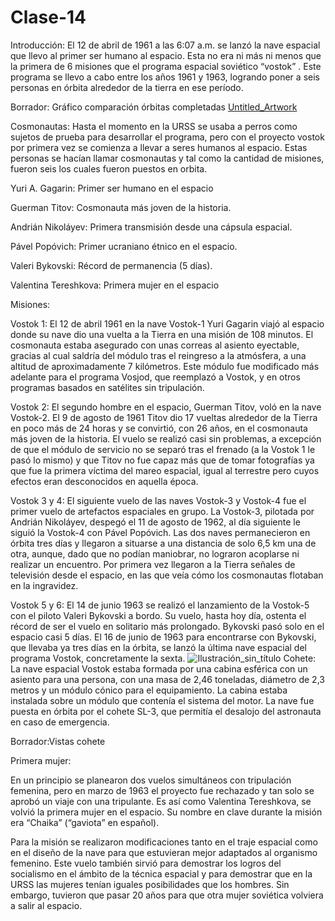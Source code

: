 # Clase-14

Introducción:
El 12 de abril de 1961 a las 6:07 a.m. se lanzó la nave espacial que llevo al primer ser humano al espacio. Esta no era ni más ni menos que la primera de 6 misiones que el programa espacial soviético “vostok” . Este programa se llevo a cabo entre los años 1961 y 1963, logrando poner a seis personas en órbita alrededor de la tierra en ese período.

Borrador: Gráfico comparación órbitas completadas
[Untitled_Artwork](https://user-images.githubusercontent.com/112445758/200347943-dc8db88e-cc79-4e8c-bb3a-07d7308fca07.png)

Cosmonautas:
Hasta el momento en la URSS se usaba a perros como sujetos de prueba para desarrollar el programa, pero con el proyecto vostok por primera vez se comienza a llevar a seres humanos al espacio. Estas personas se hacían llamar cosmonautas y tal como la cantidad de misiones, fueron seis los cuales fueron puestos en orbita.

Yuri A. Gagarin: Primer ser humano en el espacio

Guerman Titov: Cosmonauta más joven de la historia.

Andrián Nikoláyev: Primera transmisión desde una cápsula espacial.

Pável Popóvich: Primer ucraniano étnico en el espacio.

Valeri Bykovski: Récord de permanencia (5 días). 

Valentina Tereshkova: Primera mujer en el espacio

Misiones:

Vostok 1:
El 12 de abril 1961 en la nave Vostok-1 Yuri Gagarin viajó al espacio donde su nave dio una vuelta a la Tierra en una misión de 108 minutos.
El cosmonauta estaba asegurado con unas correas al asiento eyectable, gracias al cual saldría del módulo tras el reingreso a la atmósfera, a una altitud de aproximadamente 7 kilómetros. Este módulo fue modificado más adelante para el programa Vosjod, que reemplazó a Vostok, y en otros programas basados en satélites sin tripulación.

Vostok 2:
El segundo hombre en el espacio, Guerman Titov, voló en la nave Vostok-2. El 9 de agosto de 1961 Titov dio 17 vueltas alrededor de la Tierra en poco más de 24 horas y se convirtió, con 26 años, en el cosmonauta más joven de la historia.
El vuelo se realizó casi sin problemas, a excepción de que el módulo de servicio no se separó tras el frenado (a la Vostok 1 le pasó lo mismo) y que Titov no fue capaz más que de tomar fotografías ya que fue la primera víctima del mareo espacial, igual al terrestre pero cuyos efectos eran desconocidos en aquella época.

Vostok 3 y 4:
El siguiente vuelo de las naves Vostok-3 y Vostok-4 fue el primer vuelo de artefactos espaciales en grupo. La Vostok-3, pilotada por Andrián Nikoláyev, despegó el 11 de agosto de 1962, al día siguiente le siguió la Vostok-4 con Pável Popóvich.
Las dos naves permanecieron en órbita tres días y llegaron a situarse a una distancia de solo 6,5 km una de otra, aunque, dado que no podían maniobrar, no lograron acoplarse ni realizar un encuentro.
Por primera vez llegaron a la Tierra señales de televisión desde el espacio, en las que veía cómo los cosmonautas flotaban en la ingravidez.

Vostok 5 y 6:
El 14 de junio 1963 se realizó el lanzamiento de la Vostok-5 con el piloto Valeri Bykovski a bordo. Su vuelo, hasta hoy día, ostenta el récord de ser el vuelo en solitario más prolongado. Bykovski pasó solo en el espacio casi 5 días.
El 16 de junio de 1963 para encontrarse con Bykovski, que llevaba ya tres días en la órbita, se lanzó la última nave espacial del programa Vostok, concretamente la sexta.
![Ilustración_sin_título](https://user-images.githubusercontent.com/112445758/200453832-5d4815a4-d257-45e8-a00e-024a377dccb6.jpg)
Cohete:
La nave espacial Vostok estaba formada por una cabina esférica con un asiento para una persona, con una masa de 2,46 toneladas, diámetro de 2,3 metros y un módulo cónico para el equipamiento. La cabina estaba instalada sobre un módulo que contenía el sistema del motor. La nave fue puesta en órbita por el cohete SL-3, que permitía el desalojo del astronauta en caso de emergencia.

Borrador:Vistas cohete 


Primera mujer:

En un principio se planearon dos vuelos simultáneos con tripulación femenina, pero en marzo de 1963 el proyecto fue rechazado y tan solo se aprobó un viaje con una tripulante. Es así como Valentina Tereshkova, se volvió la primera mujer en el espacio. Su nombre en clave durante la misión era “Chaika” (“gaviota” en español). 

Para la misión se realizaron modificaciones tanto en el traje espacial como en el diseño de la nave para que estuvieran mejor adaptados al organismo femenino. Este vuelo también sirvió para demostrar los logros del socialismo en el ámbito de la técnica espacial y para demostrar que en la URSS las mujeres tenían iguales posibilidades que los hombres. Sin embargo, tuvieron que pasar 20 años para que otra mujer soviética volviera a salir al espacio. 
